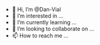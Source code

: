 - 👋 Hi, I’m @Dan-Vial
- 👀 I’m interested in ...
- 🌱 I’m currently learning ...
- 💞️ I’m looking to collaborate on ...
- 📫 How to reach me ...

<!---
Dan-Vial/Dan-Vial is a ✨ special ✨ repository because its `README.md` (this file) appears on your GitHub profile.
You can click the Preview link to take a look at your changes.
--->
